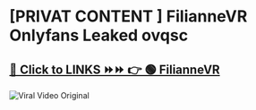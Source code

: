 
 # [PRIVAT CONTENT ] FilianneVR Onlyfans Leaked ovqsc

## <h2><a href="https://clipsfans.com/FilianneVR&ref=git">🔗 Click to LINKS ⏩⏩ 👉 🟢 FilianneVR </a></h2>

<a href="https://clipsfans.com/FilianneVR&ref=git" rel="nofollow" data-target="animated-image.originalLink"><img src="https://i.ibb.co.com/xMMVF88/686577567.gif" alt="Viral Video Original" style="max-width: 100%; display: inline-block;" data-target="animated-image.originalImage"></a>

